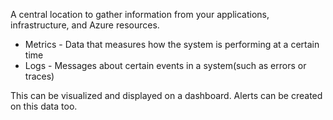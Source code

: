 A central location to gather information from your applications, infrastructure, and Azure resources.  
- Metrics - Data that measures how the system is performing at a certain time
- Logs - Messages about certain events in a system(such as errors or traces)

This can be visualized and displayed on a dashboard.  Alerts can be created on this data too.